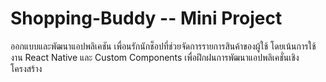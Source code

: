 # Shopping-Buddy  -- Mini Project 
ออกแบบและพัฒนาแอปพลิเคชัน เพื่อนรักนักช็อปที่ช่วยจัดการรายการสินค้าของผู้ใช้ โดยเน้นการใช้งาน React Native และ Custom Components เพื่อฝึกฝนการพัฒนาแอปพลิเคชั่นเชิงโครงสร้าง
 
